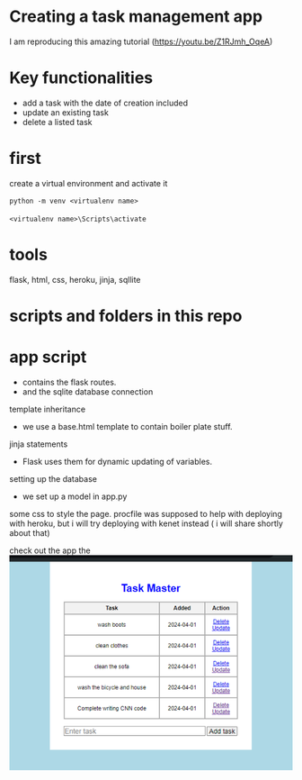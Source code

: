 # Creating a task management app

I am reproducing this amazing tutorial (https://youtu.be/Z1RJmh_OqeA)

# Key functionalities
- add a task with the date of creation included
- update an existing task
- delete a listed task

# first

create a virtual environment and activate it

    python -m venv <virtualenv name>

    <virtualenv name>\Scripts\activate

# tools
flask, html, css, heroku, jinja, sqllite

# scripts and folders in this repo

# app script
- contains the flask routes.
- and the sqlite database connection

template inheritance
- we use a base.html template to contain boiler plate stuff.

jinja statements
- Flask uses them for dynamic updating of variables.

setting up the database
- we set up a model in app.py

some css to style the page.
procfile was supposed to help with deploying with heroku, but i will try deploying with kenet instead ( i will share shortly about that)

check out the app the ![app ui](static\assets\app-ui.png)

